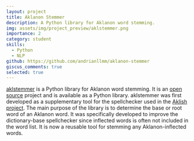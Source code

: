 ```yaml
---
layout: project
title: Aklanon Stemmer
description: A Python library for Aklanon word stemming.
img: assets/img/project_preview/aklstemmer.png
importance: 2
category: student
skills:
  - Python
  - NLP
github: https://github.com/andrianllmm/aklanon-stemmer
giscus_comments: true
selected: true
---
```


[aklstemmer](https://github.com/andrianllmm/aklanon-stemmer) is a Python library for Aklanon word stemming. It is an [open source](https://github.com/andrianllmm/aklanon-stemmer) project and is available as a Python library. aklstemmer was first developed as a supplementary tool for the spellchecker used in the [Aklish project](/projects/aklish). The main purpose of the library is to determine the base or root word of an Aklanon word. It was specifically developed to improve the dictionary-base spellchecker since inflected words is often not included in the word list. It is now a reusable tool for stemming any Aklanon-inflected words.
